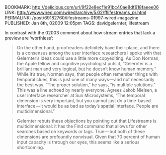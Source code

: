 BOOKMARK: http://delicious.com/url/9f22e8ecf1e91bc40ae8df618faeee06
LINK: http://www.wired.com/wired/archive/5.02/fflifestreams_pr.html
PERMALINK: /post/69182760/lifestreams-01997-wired-magazine
PUBLISHED: Jan 8th, 02009 12:05pm
TAGS: davidgelernter, lifestream

In contrast with the 02003 comment about how stream entries that lack a preview
are ‘worthless’:

> On the other hand, proofreaders definitely have their place, and there is a
> consensus among the user interface researchers I spoke with that Gelernter’s
> ideas could use a little more copyediting. As Don Norman, the Apple fellow
> and cognitive psychologist puts it, “Gelernter is a brilliant man and very
> logical, but he doesn’t know human memory.” While it’s true, Norman says,
> that people often remember things with temporal clues, this is just one of
> many ways — and not necessarily the best way. “The proper solution,” he says,
> “is multiple solutions.” This was a line echoed by nearly everyone. Agrees
> Jakob Nielsen, a user interface researcher at Sun Microsystems, “The temporal
> dimension is very important, but you cannot just do a time-based
> interface — it would be as bad as today’s spatial interface. People are
> multidimensional.”

> Gelernter rebuts these objections by pointing out that Lifestreams is
> multidimensional: it has the Find command that allows for other searches
> based on keywords or tags. True — but both of these dimensions are profoundly
> nonvisual. Given that 70 percent of human input capacity is through our eyes,
> this seems like a serious shortcoming.
